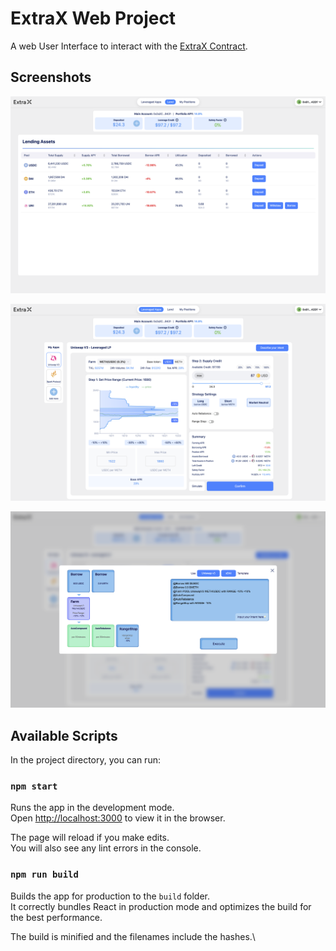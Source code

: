 # ExtraX Web Project

A web User Interface to interact with the [ExtraX Contract](https://github.com/ExtraXAccount/ExtraXContracts).

## Screenshots

![ExtraX Lend](./screenshots/extrax-lend.png)

![Uniswap V3 - Leveraged LP](./screenshots/extrax-uniswap.png)

![ExtraX Intent](./screenshots/extrax-intent.png)

## Available Scripts

In the project directory, you can run:

### `npm start`

Runs the app in the development mode.\
Open [http://localhost:3000](http://localhost:3000) to view it in the browser.

The page will reload if you make edits.\
You will also see any lint errors in the console.

### `npm run build`

Builds the app for production to the `build` folder.\
It correctly bundles React in production mode and optimizes the build for the best performance.

The build is minified and the filenames include the hashes.\
